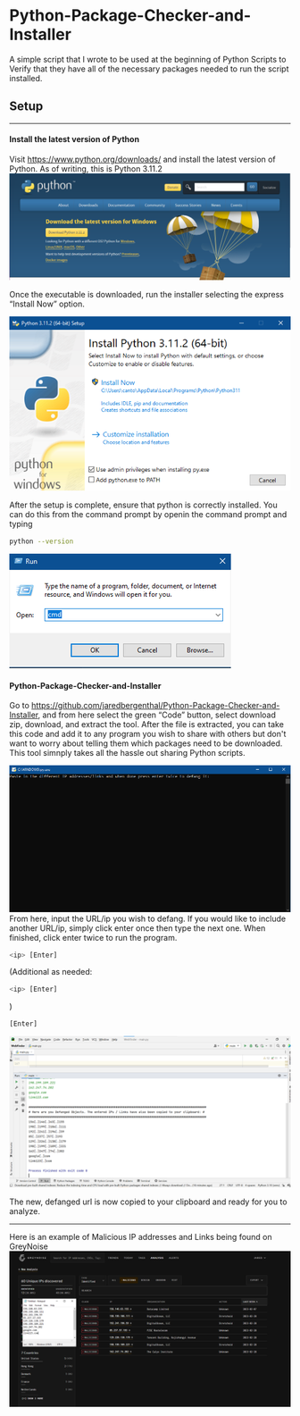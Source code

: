 # Python-Package-Checker-and-Installer
A simple script that I wrote to be used at the beginning of Python Scripts to Verify that they have all of the necessary packages needed to run the script installed. 

## Setup
---
#### Install the latest version of Python

Visit https://www.python.org/downloads/ and install the latest version of Python. As of writing, this is Python 3.11.2 
![download-installer](https://github.com/jaredbergenthal/Simple-Defang-Tool/blob/main/images/download-installer.png)

Once the executable is downloaded, run the installer selecting the express “Install Now” option.


![install-python](https://github.com/jaredbergenthal/Simple-Defang-Tool/blob/main/images/install-python.png)

After the setup is complete, ensure that python is correctly installed. You can do this from the command prompt by openin the command prompt and typing 
```sh
python --version
```


![run-cmd](https://github.com/jaredbergenthal/Simple-Defang-Tool/blob/main/images/run-cmd.png)




#### Python-Package-Checker-and-Installer

Go to https://github.com/jaredbergenthal/Python-Package-Checker-and-Installer, and from here select the green “Code” button, select download zip, download, and extract the tool. After the file is extracted, you can take this code and add it to any program you wish to share with others but don't want to worry about telling them which packages need to be downloaded. This tool simnply takes all the hassle out sharing Python scripts. 

![main-prompt](https://github.com/jaredbergenthal/Simple-Defang-Tool/blob/main/images/main-prompt.png)
From here, input the URL/ip you wish to defang. If you would like to include another URL/ip, simply click enter once then type the next one. When finished, click enter twice to run the program.

```sh
<ip> [Enter]
```
(Additional as needed:
```sh
<ip> [Enter]
```
)
```sh
[Enter]
```

![defanged-example](https://github.com/jaredbergenthal/Simple-Defang-Tool/blob/main/images/Test%20case%203.png)

The new, defanged url is now copied to your clipboard and ready for you to analyze. 

---

Here is an example of Malicious IP addresses and Links being found on GreyNoise
![defanged-example1](https://github.com/jaredbergenthal/Simple-Defang-Tool/blob/2d7abcfef6aa0e96a9cf855afc16fb3745cb160c/images/Test%20case%201.png)
